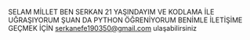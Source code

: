 SELAM MİLLET BEN SERKAN 21 YAŞINDAYIM 
VE KODLAMA İLE UĞRAŞIYORUM
ŞUAN DA PYTHON ÖĞRENİYORUM
BENİMLE İLETİŞİME GEÇMEK İÇİN serkanefe190350@gmail.com ulaşabilirsiniz
